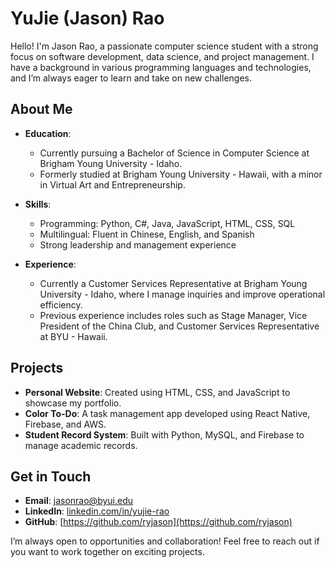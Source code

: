 # YuJie (Jason) Rao

Hello! I'm Jason Rao, a passionate computer science student with a strong focus on software development, data science, and project management. I have a background in various programming languages and technologies, and I’m always eager to learn and take on new challenges.

## About Me

- **Education**: 
  - Currently pursuing a Bachelor of Science in Computer Science at Brigham Young University - Idaho.
  - Formerly studied at Brigham Young University - Hawaii, with a minor in Virtual Art and Entrepreneurship.

- **Skills**: 
  - Programming: Python, C#, Java, JavaScript, HTML, CSS, SQL
  - Multilingual: Fluent in Chinese, English, and Spanish
  - Strong leadership and management experience

- **Experience**:
  - Currently a Customer Services Representative at Brigham Young University - Idaho, where I manage inquiries and improve operational efficiency.
  - Previous experience includes roles such as Stage Manager, Vice President of the China Club, and Customer Services Representative at BYU - Hawaii.
  
## Projects

- **Personal Website**: Created using HTML, CSS, and JavaScript to showcase my portfolio.
- **Color To-Do**: A task management app developed using React Native, Firebase, and AWS.
- **Student Record System**: Built with Python, MySQL, and Firebase to manage academic records.

## Get in Touch

- **Email**: [jasonrao@byui.edu](mailto:jasonrao@byui.edu)
- **LinkedIn**: [linkedin.com/in/yujie-rao](https://www.linkedin.com/in/yujie-rao)
- **GitHub**: [https://github.com/ryjason](https://github.com/ryjason)

I’m always open to opportunities and collaboration! Feel free to reach out if you want to work together on exciting projects.
